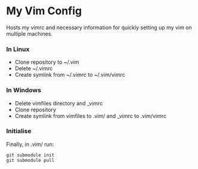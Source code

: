 # My Vim Config

Hosts my vimrc and necessary information for quickly setting up my vim on multiple machines.

### In Linux
- Clone repository to ~/.vim
- Delete ~/.vimrc
- Create symlink from ~/.vimrc to ~/.vim/vimrc

### In Windows
- Delete vimfiles directory and _vimrc
- Clone repository
- Create symlink from vimfiles to .vim/ and _vimrc to .vim/vimrc

### Initialise
Finally, in .vim/ run:  
```
git submodule init  
git submodule pull  
```
